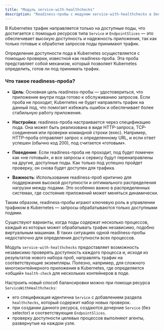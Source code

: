 ```yaml
---
title: "Модуль service-with-healthchecks"
description: "Readiness-пробы с модулем service-with-healthchecks в Deckhouse Kubernetes Platform"
---
```


В Kubernetes трафик направляется только на доступные поды, что достигается с помощью ресурсов типа `Service` и `EndpointSlices` — это обеспечивает высокую доступность и надежность приложения, так как только  готовые к обработке запросов поды принимают трафик.

Определение доступности пода в Kubernetes осуществляется с помощью проверки, известной как readiness-проба. Эта проба представляет собой механизм, который позволяет Kubernetes определить, готов ли под принимать трафик.

### Что такое readiness-проба?

- **Цель**: Основная цель readiness-пробы — удостовериться, что приложение внутри пода готово к обслуживанию запросов. Если проба не проходит, Kubernetes не будет направлять трафик на данный под, что помогает избежать ошибок и обеспечивает более стабильную работу приложения.

- **Настройка**: readiness-проба настраивается через спецификацию пода. Она может быть реализована в виде HTTP-запроса, TCP-соединения или проверки командной строки (exec). Например, HTTP-проба отправляет запрос к определенному URL, и если ответ успешен (обычно код 200), под считается «готовым».

- **Поведение**: Если readiness-проба не проходит, под будет помечен как «не готовый», и все запросы к сервису будут перенаправлены на другие, доступные поды. Как только под успешно пройдет проверку, он снова будет доступен для трафика.

- **Важность**: Использование readiness-проб критично для поддержания высокой доступности и оптимального распределения нагрузки между подами. Это особенно важно в распределенных системах, где состояние приложений может меняться динамически.

Таким образом, readiness-пробы играют ключевую роль в управлении трафиком в Kubernetes — запросы обрабатываются только доступными подами.

Существуют варианты, когда поды содержат несколько процессов, каждый из которых может обрабатывать трафик независимо, подобно виртуальным машинам. В таких ситуациях одной readiness-пробы недостаточно для определения доступности всех процессов.

Модуль `service-with-healthchecks` предоставляет возможность независимо проверять доступность каждого процесса и, исходя из результатов нового набора проб, направлять трафик на соответствующие экземпляры. Полезно, например, для сложного многоконтейнерного приложения в Kubernetes, где определяется «общий» `health-check` для нескольких контейнеров в поде.

Настроить новый способ балансировки можно при помощи ресурса `ServiceWithHealthchecks`:
- его спецификация идентична `Service` с добавлением раздела `healthchecks`, который содержит набор новых проверок.
- при создании данного ресурса, создаются дочерние `Service` (без selector) и соответствующие `EndpointSlices`.
- проверку доступности целевых процессов выполняют агенты, развернутые на каждом узле.
